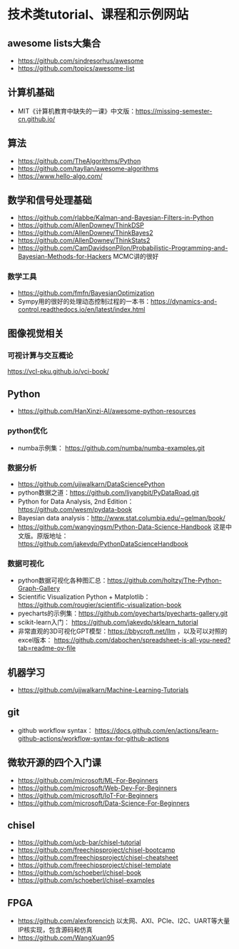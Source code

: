 # 技术类tutorial、课程和示例网站

## awesome lists大集合
- https://github.com/sindresorhus/awesome
- https://github.com/topics/awesome-list

## 计算机基础
- MIT《计算机教育中缺失的一课》中文版：https://missing-semester-cn.github.io/

## 算法
- https://github.com/TheAlgorithms/Python
- https://github.com/tayllan/awesome-algorithms
- https://www.hello-algo.com/

## 数学和信号处理基础
- https://github.com/rlabbe/Kalman-and-Bayesian-Filters-in-Python
- https://github.com/AllenDowney/ThinkDSP
- https://github.com/AllenDowney/ThinkBayes2
- https://github.com/AllenDowney/ThinkStats2
- https://github.com/CamDavidsonPilon/Probabilistic-Programming-and-Bayesian-Methods-for-Hackers MCMC讲的很好

### 数学工具
- https://github.com/fmfn/BayesianOptimization
- Sympy用的很好的处理动态控制过程的一本书：https://dynamics-and-control.readthedocs.io/en/latest/index.html

## 图像视觉相关

### 可视计算与交互概论
https://vcl-pku.github.io/vci-book/

## Python
- https://github.com/HanXinzi-AI/awesome-python-resources

### python优化
- numba示例集： https://github.com/numba/numba-examples.git

### 数据分析
- https://github.com/ujjwalkarn/DataSciencePython
- python数据之道：https://github.com/liyangbit/PyDataRoad.git
- Python for Data Analysis, 2nd Edition： https://github.com/wesm/pydata-book
- Bayesian data analysis：http://www.stat.columbia.edu/~gelman/book/
- https://github.com/wangyingsm/Python-Data-Science-Handbook 这是中文版。原版地址：https://github.com/jakevdp/PythonDataScienceHandbook

### 数据可视化
- python数据可视化各种图汇总：https://github.com/holtzy/The-Python-Graph-Gallery
- Scientific Visualization Python + Matplotlib：https://github.com/rougier/scientific-visualization-book
- pyecharts的示例集：https://github.com/pyecharts/pyecharts-gallery.git
- scikit-learn入门： https://github.com/jakevdp/sklearn_tutorial
- 非常直观的3D可视化GPT模型：https://bbycroft.net/llm ，以及可以对照的excel版本： https://github.com/dabochen/spreadsheet-is-all-you-need?tab=readme-ov-file

## 机器学习
- https://github.com/ujjwalkarn/Machine-Learning-Tutorials

## git
- github workflow syntax： https://docs.github.com/en/actions/learn-github-actions/workflow-syntax-for-github-actions

## 微软开源的四个入门课
- https://github.com/microsoft/ML-For-Beginners
- https://github.com/microsoft/Web-Dev-For-Beginners
- https://github.com/microsoft/IoT-For-Beginners
- https://github.com/microsoft/Data-Science-For-Beginners


## chisel
- https://github.com/ucb-bar/chisel-tutorial
- https://github.com/freechipsproject/chisel-bootcamp
- https://github.com/freechipsproject/chisel-cheatsheet
- https://github.com/freechipsproject/chisel-template
- https://github.com/schoeberl/chisel-book
- https://github.com/schoeberl/chisel-examples

## FPGA
- https://github.com/alexforencich 以太网、AXI、PCIe、I2C、UART等大量IP核实现，包含源码和仿真
- https://github.com/WangXuan95 